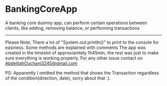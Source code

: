 # BankingCoreApp
A banking core dummy app, can perform certain operations between clients, like adding, removing balance, or performing transactions

--------------------
Please Note, There a lot of "System.out.println()" to print to the console for easiness.
Some methods are explained with comments
The app was created in the timeslot of approxiamtely 1h45min, the rest was just to make sure everything is working properly.
For any other issue contact on AbdelilahOuchani3245@gmail.com


PS: Apparently I omitted the method that shows the Transaction regardless of the condition(direction, date), sorry about that :).
